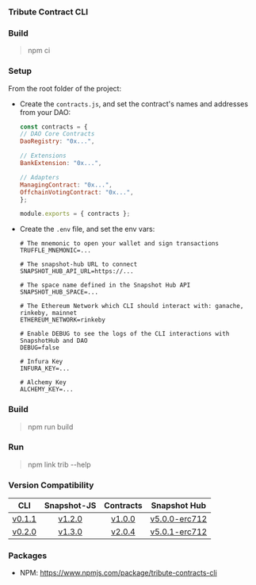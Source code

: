 ### Tribute Contract CLI

### Build

> npm ci

### Setup

From the root folder of the project:

- Create the `contracts.js`, and set the contract's names and addresses from your DAO:
    ```javascript
    const contracts = {
    // DAO Core Contracts
    DaoRegistry: "0x...",

    // Extensions
    BankExtension: "0x...",

    // Adapters
    ManagingContract: "0x...",
    OffchainVotingContract: "0x...",
    };

    module.exports = { contracts };
    ```
- Create the `.env` file, and set the env vars:
    ```
    # The mnemonic to open your wallet and sign transactions
    TRUFFLE_MNEMONIC=...

    # The snapshot-hub URL to connect
    SNAPSHOT_HUB_API_URL=https://...

    # The space name defined in the Snapshot Hub API
    SNAPSHOT_HUB_SPACE=...

    # The Ethereum Network which CLI should interact with: ganache, rinkeby, mainnet
    ETHEREUM_NETWORK=rinkeby

    # Enable DEBUG to see the logs of the CLI interactions with SnapshotHub and DAO
    DEBUG=false

    # Infura Key
    INFURA_KEY=...

    # Alchemy Key
    ALCHEMY_KEY=...
    ```

### Build

> npm run build


### Run

> npm link
> trib --help

### Version Compatibility

|    CLI   | Snapshot-JS | Contracts  |  Snapshot Hub |
|:--------:|:-----------:|:----------:|:------------:|
 [v0.1.1](https://github.com/openlawteam/tribute-contracts-cli/releases/tag/v0.1.1)   | [v1.2.0](https://github.com/openlawteam/snapshot-js-erc712/releases/tag/v1.2.0)      | [v1.0.0](https://github.com/openlawteam/tribute-contracts/releases/tag/v1.0.0)     | [v5.0.0-erc712](https://github.com/openlawteam/snapshot-hub/releases/tag/v5.0.0-erc712)       |
 [v0.2.0](https://github.com/openlawteam/tribute-contracts-cli/releases/tag/v0.2.0)   | [v1.3.0](https://github.com/openlawteam/snapshot-js-erc712/releases/tag/v1.3.0)      | [v2.0.4](https://github.com/openlawteam/tribute-contracts/releases/tag/v2.0.4)     | [v5.0.1-erc712](https://github.com/openlawteam/snapshot-hub/releases/tag/v5.0.1-erc712)      |


### Packages

- NPM: https://www.npmjs.com/package/tribute-contracts-cli
